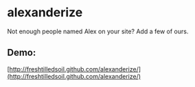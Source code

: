 alexanderize
============

Not enough people named Alex on your site? Add a few of ours.

Demo:
-----

[http://freshtilledsoil.github.com/alexanderize/](http://freshtilledsoil.github.com/alexanderize/)